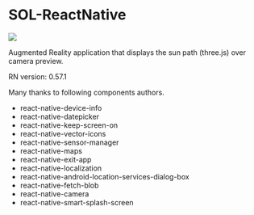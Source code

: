 # SOL-ReactNative
<img src="https://github.com/io-pan/SOL-ReactNative-0.57.1/blob/master/android/app/src/main/res/mipmap-hdpi/ic_launcher.png">

<p>
Augmented Reality application that displays the sun path (three.js) over camera preview.
</p>

<p>
RN version: 0.57.1
</p>

Many thanks to following components authors.
<ul>
  <li>react-native-device-info</li>
  <li>react-native-datepicker</li>
  <li>react-native-keep-screen-on</li>
  <li>react-native-vector-icons</li>
  <li>react-native-sensor-manager</li>
  <li>react-native-maps</li>
  <li>react-native-exit-app</li>
  <li>react-native-localization</li>
  <li>react-native-android-location-services-dialog-box</li>
  <li>react-native-fetch-blob</li>
  <li>react-native-camera</li>
  <li>react-native-smart-splash-screen</li>
</ul>

